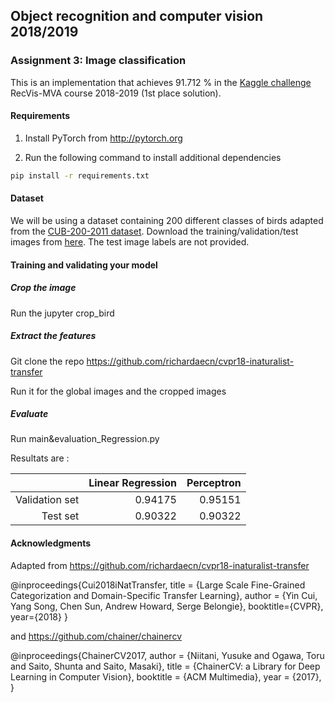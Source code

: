 ## Object recognition and computer vision 2018/2019

### Assignment 3: Image classification

This is an implementation that achieves 91.712 % in the [Kaggle challenge](https://www.kaggle.com/c/mva-recvis-2018)  RecVis-MVA course 2018-2019 (1st place solution).



#### Requirements
1. Install PyTorch from http://pytorch.org

2. Run the following command to install additional dependencies

```bash
pip install -r requirements.txt
```

#### Dataset
We will be using a dataset containing 200 different classes of birds adapted from the [CUB-200-2011 dataset](http://www.vision.caltech.edu/visipedia/CUB-200-2011.html).
Download the training/validation/test images from [here](https://www.di.ens.fr/willow/teaching/recvis18/assignment3/bird_dataset.zip). The test image labels are not provided.

#### Training and validating your model

##### Crop the image

Run the jupyter crop_bird

##### Extract the features

Git clone the repo https://github.com/richardaecn/cvpr18-inaturalist-transfer

Run it for the global images and the cropped images

##### Evaluate

Run  main&evaluation_Regression.py

Resultats are : 

|   |Linear Regression | Perceptron |
|--:|-------------:|-------------:|
|Validation set | 0.94175 | 0.95151 |
|Test set | 0.90322 | 0.90322 |

#### Acknowledgments

Adapted from https://github.com/richardaecn/cvpr18-inaturalist-transfer

@inproceedings{Cui2018iNatTransfer,
  title = {Large Scale Fine-Grained Categorization and Domain-Specific Transfer Learning},
  author = {Yin Cui, Yang Song, Chen Sun, Andrew Howard, Serge Belongie},
  booktitle={CVPR},
  year={2018}
}

and https://github.com/chainer/chainercv

@inproceedings{ChainerCV2017,
    author = {Niitani, Yusuke and Ogawa, Toru and Saito, Shunta and Saito, Masaki},
    title = {ChainerCV: a Library for Deep Learning in Computer Vision},
    booktitle = {ACM Multimedia},
    year = {2017},
}
